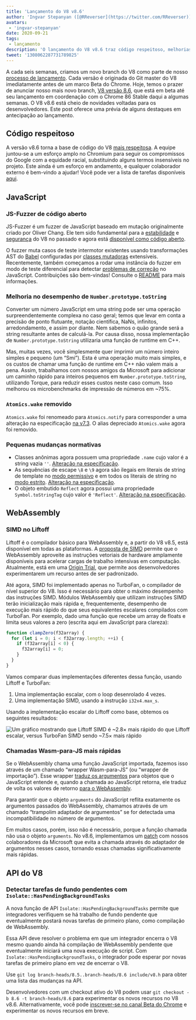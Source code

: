 ```yaml
---
title: 'Lançamento do V8 v8.6'
author: 'Ingvar Stepanyan ([@RReverser](https://twitter.com/RReverser)), um fuzzer de teclado'
avatars:
 - 'ingvar-stepanyan'
date: 2020-09-21
tags:
 - lançamento
description: 'O lançamento do V8 v8.6 traz código respeitoso, melhorias de desempenho e mudanças normativas.'
tweet: '1308062287731789825'
---
```

A cada seis semanas, criamos um novo branch do V8 como parte de nosso [processo de lançamento](https://v8.dev/docs/release-process). Cada versão é originada do Git master do V8 imediatamente antes de um marco Beta do Chrome. Hoje, temos o prazer de anunciar nosso mais novo branch, [V8 versão 8.6](https://chromium.googlesource.com/v8/v8.git/+log/branch-heads/8.6), que está em beta até seu lançamento em coordenação com o Chrome 86 Stable daqui a algumas semanas. O V8 v8.6 está cheio de novidades voltadas para os desenvolvedores. Este post oferece uma prévia de alguns destaques em antecipação ao lançamento.

<!--truncate-->
## Código respeitoso

A versão v8.6 torna a base de código do V8 [mais respeitosa](https://v8.dev/docs/respectful-code). A equipe juntou-se a um esforço amplo no Chromium para seguir os compromissos do Google com a equidade racial, substituindo alguns termos insensíveis no projeto. Este ainda é um esforço em andamento, e qualquer colaborador externo é bem-vindo a ajudar! Você pode ver a lista de tarefas disponíveis [aqui](https://docs.google.com/document/d/1rK7NQK64c53-qbEG-N5xz7uY_QUVI45sUxinbyikCYM/edit).

## JavaScript

### JS-Fuzzer de código aberto

JS-Fuzzer é um fuzzer de JavaScript baseado em mutação originalmente criado por Oliver Chang. Ele tem sido fundamental para a [estabilidade](https://bugs.chromium.org/p/chromium/issues/list?q=ochang_js_fuzzer%20label%3AStability-Crash%20label%3AClusterfuzz%20-status%3AWontFix%20-status%3ADuplicate&can=1) e [segurança](https://bugs.chromium.org/p/chromium/issues/list?q=ochang_js_fuzzer%20label%3ASecurity%20label%3AClusterfuzz%20-status%3AWontFix%20-status%3ADuplicate&can=1) do V8 no passado e agora está [disponível como código aberto](https://chromium-review.googlesource.com/c/v8/v8/+/2320330).

O fuzzer muta casos de teste intermotor existentes usando transformações AST do [Babel](https://babeljs.io/) configuradas por [classes mutadoras](https://chromium.googlesource.com/v8/v8/+/320d98709f/tools/clusterfuzz/js_fuzzer/mutators/) extensíveis. Recentemente, também começamos a rodar uma instância do fuzzer em modo de teste diferencial para detectar [problemas de correção](https://bugs.chromium.org/p/chromium/issues/list?q=blocking%3A1050674%20-status%3ADuplicate&can=1) no JavaScript. Contribuições são bem-vindas! Consulte o [README](https://chromium.googlesource.com/v8/v8/+/master/tools/clusterfuzz/js_fuzzer/README.md) para mais informações.

### Melhoria no desempenho de `Number.prototype.toString`

Converter um número JavaScript em uma string pode ser uma operação surpreendentemente complexa no caso geral; temos que levar em conta a precisão de ponto flutuante, notação científica, NaNs, infinitos, arredondamento, e assim por diante. Nem sabemos o quão grande será a string resultante antes de calculá-la. Por causa disso, nossa implementação de `Number.prototype.toString` utilizaria uma função de runtime em C++.

Mas, muitas vezes, você simplesmente quer imprimir um número inteiro simples e pequeno (um “Smi”). Esta é uma operação muito mais simples, e os custos de chamar uma função de runtime em C++ não valem mais a pena. Assim, trabalhamos com nossos amigos da Microsoft para adicionar um caminho rápido para inteiros pequenos em `Number.prototype.toString`, utilizando Torque, para reduzir esses custos neste caso comum. Isso melhorou os microbenchmarks de impressão de números em ~75%.

### `Atomics.wake` removido

`Atomics.wake` foi renomeado para `Atomics.notify` para corresponder a uma alteração na especificação [na v7.3](https://v8.dev/blog/v8-release-73#atomics.notify). O alias depreciado `Atomics.wake` agora foi removido.

### Pequenas mudanças normativas

- Classes anônimas agora possuem uma propriedade `.name` cujo valor é a string vazia `''`. [Alteração na especificação](https://github.com/tc39/ecma262/pull/1490).
- As sequências de escape `\8` e `\9` agora são ilegais em literais de string de template no [modo permissivo](https://developer.mozilla.org/en-US/docs/Glossary/Sloppy_mode) e em todos os literais de string no [modo estrito](https://developer.mozilla.org/en-US/docs/Web/JavaScript/Reference/Strict_mode). [Alteração na especificação](https://github.com/tc39/ecma262/pull/2054).
- O objeto embutido `Reflect` agora possui uma propriedade `Symbol.toStringTag` cujo valor é `'Reflect'`. [Alteração na especificação](https://github.com/tc39/ecma262/pull/2057).

## WebAssembly

### SIMD no Liftoff

Liftoff é o compilador básico para WebAssembly e, a partir do V8 v8.5, está disponível em todas as plataformas. A [proposta de SIMD](https://v8.dev/features/simd) permite que o WebAssembly aproveite as instruções vetoriais de hardware amplamente disponíveis para acelerar cargas de trabalho intensivas em computação. Atualmente, está em uma [Origin Trial](https://v8.dev/blog/v8-release-84#simd-origin-trial), que permite aos desenvolvedores experimentarem um recurso antes de ser padronizado.

Até agora, SIMD foi implementado apenas no TurboFan, o compilador de nível superior do V8. Isso é necessário para obter o máximo desempenho das instruções SIMD. Módulos WebAssembly que utilizam instruções SIMD terão inicialização mais rápida e, frequentemente, desempenho de execução mais rápido do que seus equivalentes escalares compilados com TurboFan. Por exemplo, dado uma função que recebe um array de floats e limita seus valores a zero (escrita aqui em JavaScript para clareza):

```js
function clampZero(f32array) {
  for (let i = 0; i < f32array.length; ++i) {
    if (f32array[i] < 0) {
      f32array[i] = 0;
    }
  }
}
```

Vamos comparar duas implementações diferentes dessa função, usando Liftoff e TurboFan:

1. Uma implementação escalar, com o loop desenrolado 4 vezes.
2. Uma implementação SIMD, usando a instrução `i32x4.max_s`.

Usando a implementação escalar do Liftoff como base, obtemos os seguintes resultados:

![Um gráfico mostrando que Liftoff SIMD é ~2.8× mais rápido do que Liftoff escalar, versus TurboFan SIMD sendo ~7.5× mais rápido](/_img/v8-release-86/simd.svg)

### Chamadas Wasm-para-JS mais rápidas

Se o WebAssembly chama uma função JavaScript importada, fazemos isso através de um chamado “wrapper Wasm-para-JS” (ou “wrapper de importação”). Esse wrapper [traduz os argumentos](https://webassembly.github.io/spec/js-api/index.html#tojsvalue) para objetos que o JavaScript entende e, quando a chamada ao JavaScript retorna, ele traduz de volta os valores de retorno [para o WebAssembly](https://webassembly.github.io/spec/js-api/index.html#towebassemblyvalue).

Para garantir que o objeto `arguments` do JavaScript reflita exatamente os argumentos passados do WebAssembly, chamamos através de um chamado “trampolim adaptador de argumentos” se for detectada uma incompatibilidade no número de argumentos.

Em muitos casos, porém, isso não é necessário, porque a função chamada não usa o objeto `arguments`. No v8.6, implementamos um [patch](https://crrev.com/c/2317061) com nossos colaboradores da Microsoft que evita a chamada através do adaptador de argumentos nesses casos, tornando essas chamadas significativamente mais rápidas.

## API do V8

### Detectar tarefas de fundo pendentes com `Isolate::HasPendingBackgroundTasks`

A nova função de API `Isolate::HasPendingBackgroundTasks` permite que integradores verifiquem se há trabalho de fundo pendente que eventualmente postará novas tarefas de primeiro plano, como compilação de WebAssembly.

Essa API deve resolver o problema em que um integrador encerra o V8 mesmo quando ainda há compilação de WebAssembly pendente que eventualmente iniciará uma nova execução de script. Com `Isolate::HasPendingBackgroundTasks`, o integrador pode esperar por novas tarefas de primeiro plano em vez de encerrar o V8.

Use `git log branch-heads/8.5..branch-heads/8.6 include/v8.h` para obter uma lista das mudanças na API.

Desenvolvedores com um checkout ativo do V8 podem usar `git checkout -b 8.6 -t branch-heads/8.6` para experimentar os novos recursos no V8 v8.6. Alternativamente, você pode [inscrever-se no canal Beta do Chrome](https://www.google.com/chrome/browser/beta.html) e experimentar os novos recursos em breve.
